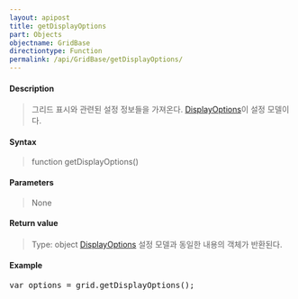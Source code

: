 ```yaml
---
layout: apipost
title: getDisplayOptions
part: Objects
objectname: GridBase
directiontype: Function
permalink: /api/GridBase/getDisplayOptions/
---
```



#### Description

> 그리드 표시와 관련된 설정 정보들을 가져온다. [DisplayOptions](/api/GridBase/)이 설정 모델이다.

#### Syntax

> function getDisplayOptions()

#### Parameters

> None

#### Return value

> Type: object
> [DisplayOptions](/api/GridBase/) 설정 모델과 동일한 내용의 객체가 반환된다.

#### Example

<pre class="prettyprint">
var options = grid.getDisplayOptions();
</pre>

